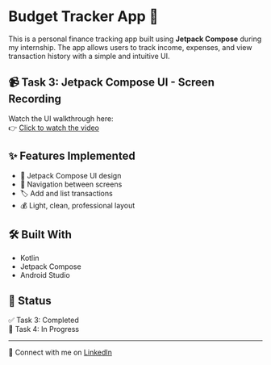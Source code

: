 # Budget Tracker App 💸

This is a personal finance tracking app built using **Jetpack Compose** during my internship. The app allows users to track income, expenses, and view transaction history with a simple and intuitive UI.

## 📹 Task 3: Jetpack Compose UI - Screen Recording

Watch the UI walkthrough here:  
👉 [Click to watch the video](./Internship%20Task3.mp4)

## ✨ Features Implemented

- 🧩 Jetpack Compose UI design
- 📱 Navigation between screens
- 🏷️ Add and list transactions
- 💰 Light, clean, professional layout

## 🛠️ Built With

- Kotlin
- Jetpack Compose
- Android Studio

## 📌 Status

✅ Task 3: Completed  
🚧 Task 4: In Progress

---

🔗 Connect with me on [LinkedIn](https://www.linkedin.com/in/rishika-sherkari-424240357)


